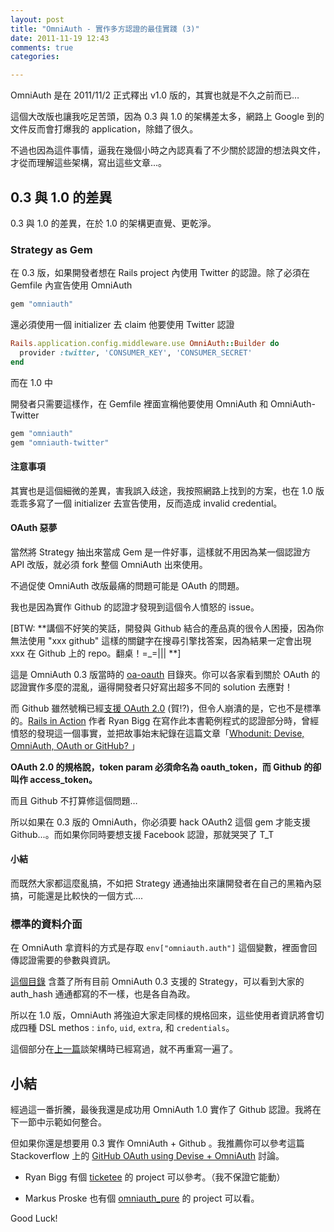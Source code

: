 ```yaml
---
layout: post
title: "OmniAuth - 實作多方認證的最佳實踐 (3)"
date: 2011-11-19 12:43
comments: true
categories: 

---
```


OmniAuth 是在 2011/11/2 正式釋出 v1.0 版的，其實也就是不久之前而已…

這個大改版也讓我吃足苦頭，因為 0.3 與 1.0 的架構差太多，網路上 Google 到的文件反而會打爆我的 application，除錯了很久。

不過也因為這件事情，逼我在幾個小時之內認真看了不少關於認證的想法與文件，才從而理解這些架構，寫出這些文章...。

## 0.3 與 1.0 的差異

0.3 與 1.0 的差異，在於 1.0 的架構更直覺、更乾淨。

### Strategy as Gem

在 0.3 版，如果開發者想在 Rails project 內使用 Twitter 的認證。除了必須在 Gemfile 內宣告使用 OmniAuth

``` ruby Gemfile
gem "omniauth"
```

還必須使用一個 initializer 去 claim 他要使用 Twitter 認證

``` ruby config/initializers/omniauth.rb
Rails.application.config.middleware.use OmniAuth::Builder do
  provider :twitter, 'CONSUMER_KEY', 'CONSUMER_SECRET'
end
```

而在 1.0 中

開發者只需要這樣作，在 Gemfile 裡面宣稱他要使用 OmniAuth 和 OmniAuth-Twitter

``` ruby Gemfile
gem "omniauth"
gem "omniauth-twitter"
```

#### 注意事項

其實也是這個細微的差異，害我誤入歧途，我按照網路上找到的方案，也在 1.0 版乖乖多寫了一個 initializer 去宣告使用，反而造成 invalid credential。

#### OAuth 惡夢

當然將 Strategy 抽出來當成 Gem 是一件好事，這樣就不用因為某一個認證方 API 改版，就必須 fork 整個 OmniAuth 出來使用。

不過促使 OmniAuth 改版最痛的問題可能是 OAuth 的問題。

我也是因為實作 Github 的認證才發現到這個令人憤怒的 issue。

[BTW: **講個不好笑的笑話，開發與 Github 結合的產品真的很令人困擾，因為你無法使用 "xxx github" 這樣的關鍵字在搜尋引擎找答案，因為結果一定會出現 xxx 在 Github 上的 repo。翻桌！=_=||| **]

這是 OmniAuth 0.3 版當時的 [oa-oauth](https://github.com/intridea/omniauth/tree/3aff8a3d71a5c968f558172750a2a20165d77bc5/oa-oauth/lib/omniauth/strategies) 目錄夾。你可以各家看到關於 OAuth 的認證實作多麼的混亂，逼得開發者只好寫出超多不同的 solution 去應對！

而 Github 雖然號稱已經[支援 OAuth 2.0](https://github.com/blog/656-github-oauth2-support) (賀!?)，但令人崩潰的是，它也不是標準的。[Rails in Action](http://www.manning.com/katz/) 作者 Ryan Bigg 在寫作此本書範例程式的認證部分時，曾經憤怒的發現這一個事實，並把故事始末紀錄在這篇文章「[Whodunit: Devise, OmniAuth, OAuth or GitHub?
](http://ryanbigg.com/2011/04/whodunit-devise-omniauth-oauth-or-github/)」

**OAuth 2.0 的規格說，token param 必須命名為 oauth_token，而 Github 的卻叫作 access_token。**

而且 Github 不打算修這個問題…

所以如果在 0.3 版的 OmniAuth，你必須要 hack OAuth2 這個 gem 才能支援 Github...。而如果你同時要想支援 Facebook 認證，那就哭哭了 T_T

#### 小結

而既然大家都這麼亂搞，不如把 Strategy 通通抽出來讓開發者在自己的黑箱內惡搞，可能還是比較快的一個方式....


### 標準的資料介面

在 OmniAuth 拿資料的方式是存取 `env["omniauth.auth"]` 這個變數，裡面會回傳認證需要的參數與資訊。

[這個目錄](https://github.com/intridea/omniauth/tree/3aff8a3d71a5c968f558172750a2a20165d77bc5/oa-oauth/lib/omniauth/strategies/oauth) 含蓋了所有目前 OmniAuth 0.3 支援的 Strategy，可以看到大家的 auth_hash 通通都寫的不一樣，也是各自為政。

所以在 1.0 版，OmniAuth 將強迫大家走同樣的規格回來，這些使用者資訊將會切成四種 DSL methos : `info`, `uid`, `extra`, 和 `credentials`。

這個部分在[上一篇](http://dev-xdworks.dev/posts/2011/11/19/omniauth-clean-auth-provider-2/)談架構時已經寫過，就不再重寫一遍了。

## 小結

經過這一番折騰，最後我還是成功用 OmniAuth 1.0 實作了 Github 認證。我將在下一節中示範如何整合。

但如果你還是想要用 0.3 實作 OmniAuth + Github 。我推薦你可以參考這篇 Stackoverflow 上的 [GitHub OAuth using Devise + OmniAuth](http://stackoverflow.com/questions/5611023/github-oauth-using-devise-omniauth) 討論。

* Ryan Bigg 有個 [ticketee](http://github.com/rails3book/ticketee) 的 project 可以參考。（我不保證它能動）

* Markus Proske 也有個 [omniauth_pure](http://github.com/markusproske/omniauth_pure) 的 project 可以看。

Good Luck!


